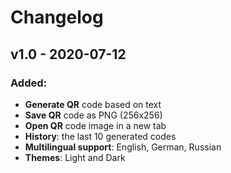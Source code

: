 # Changelog

## v1.0 - 2020-07-12

### Added:

- **Generate QR** code based on text
- **Save QR** code as PNG (256x256)
- **Open QR** code image in a new tab
- **History**: the last 10 generated codes
- **Multilingual support**: English, German, Russian
- **Themes**: Light and Dark
